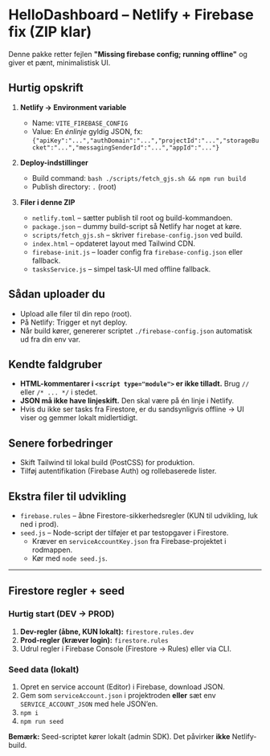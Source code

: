 # HelloDashboard – Netlify + Firebase fix (ZIP klar)

Denne pakke retter fejlen **"Missing firebase config; running offline"** og giver et pænt, minimalistisk UI.

## Hurtig opskrift
1. **Netlify → Environment variable**
   - Name: `VITE_FIREBASE_CONFIG`
   - Value: En *énlinje* gyldig JSON, fx:
     `{"apiKey":"...","authDomain":"...","projectId":"...","storageBucket":"...","messagingSenderId":"...","appId":"..."}`

2. **Deploy-indstillinger**
   - Build command: `bash ./scripts/fetch_gjs.sh && npm run build`
   - Publish directory: `.` (root)

3. **Filer i denne ZIP**
   - `netlify.toml` – sætter publish til root og build-kommandoen.
   - `package.json` – dummy build-script så Netlify har noget at køre.
   - `scripts/fetch_gjs.sh` – skriver `firebase-config.json` ved build.
   - `index.html` – opdateret layout med Tailwind CDN.
   - `firebase-init.js` – loader config fra `firebase-config.json` eller fallback.
   - `tasksService.js` – simpel task-UI med offline fallback.

## Sådan uploader du
- Upload alle filer til din repo (root).
- På Netlify: Trigger et nyt deploy.
- Når build kører, genererer scriptet `./firebase-config.json` automatisk ud fra din env var.

## Kendte faldgruber
- **HTML-kommentarer i `<script type="module">` er ikke tilladt.** Brug `//` eller `/* ... */` i stedet.
- **JSON må ikke have linjeskift.** Den skal være på én linje i Netlify.
- Hvis du ikke ser tasks fra Firestore, er du sandsynligvis offline → UI viser og gemmer lokalt midlertidigt.

## Senere forbedringer
- Skift Tailwind til lokal build (PostCSS) for produktion.
- Tilføj autentifikation (Firebase Auth) og rollebaserede lister.


## Ekstra filer til udvikling
- `firebase.rules` – åbne Firestore-sikkerhedsregler (KUN til udvikling, luk ned i prod).
- `seed.js` – Node-script der tilføjer et par testopgaver i Firestore. 
  - Kræver en `serviceAccountKey.json` fra Firebase-projektet i rodmappen.
  - Kør med `node seed.js`.

---

## Firestore regler + seed

### Hurtig start (DEV → PROD)
1. **Dev-regler (åbne, KUN lokalt):** `firestore.rules.dev`
2. **Prod-regler (kræver login):** `firestore.rules`
3. Udrul regler i Firebase Console (Firestore → Rules) eller via CLI.

### Seed data (lokalt)
1. Opret en service account (Editor) i Firebase, download JSON.
2. Gem som `serviceAccount.json` i projektroden **eller** sæt env `SERVICE_ACCOUNT_JSON` med hele JSON’en.
3. `npm i`
4. `npm run seed`


**Bemærk:** Seed-scriptet kører lokalt (admin SDK). Det påvirker **ikke** Netlify-build.
